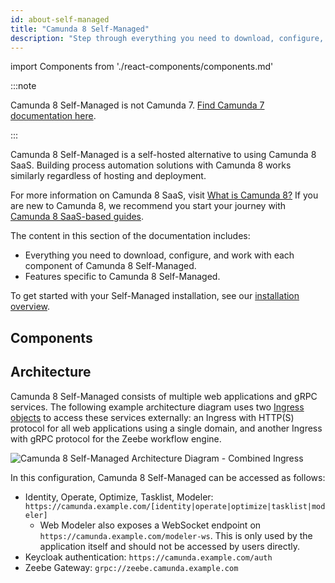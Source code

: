 ```yaml
---
id: about-self-managed
title: "Camunda 8 Self-Managed"
description: "Step through everything you need to download, configure, and work with components of Camunda 8 Self-Managed, a self-hosted alternative to using Camunda 8 SaaS."
---
```


import Components from './react-components/components.md'

:::note

Camunda 8 Self-Managed is not Camunda 7. [Find Camunda 7 documentation here](https://docs.camunda.org).

:::

Camunda 8 Self-Managed is a self-hosted alternative to using Camunda 8 SaaS. Building process automation solutions with Camunda 8 works similarly regardless of hosting and deployment.

For more information on Camunda 8 SaaS, visit [What is Camunda 8?](/components/components-overview.md) If you are new to Camunda 8, we recommend you start your journey with [Camunda 8 SaaS-based guides](../../guides/).

The content in this section of the documentation includes:

- Everything you need to download, configure, and work with each component of Camunda 8 Self-Managed.
- Features specific to Camunda 8 Self-Managed.

To get started with your Self-Managed installation, see our [installation overview](./setup/overview.md).

## Components

<Components/>

## Architecture

Camunda 8 Self-Managed consists of multiple web applications and gRPC services. The following example architecture diagram uses two [Ingress objects](./setup/guides/ingress-setup.md#combined-ingress-setup) to access these services externally: an Ingress with HTTP(S) protocol for all web applications using a single domain, and another Ingress with gRPC protocol for the Zeebe workflow engine.

![Camunda 8 Self-Managed Architecture Diagram - Combined Ingress](./assets/camunda-platform-8-self-managed-architecture-diagram-combined-ingress.png)

In this configuration, Camunda 8 Self-Managed can be accessed as follows:

- Identity, Operate, Optimize, Tasklist, Modeler: `https://camunda.example.com/[identity|operate|optimize|tasklist|modeler]`
  - Web Modeler also exposes a WebSocket endpoint on `https://camunda.example.com/modeler-ws`. This is only used by the application itself and should not be accessed by users directly.
- Keycloak authentication: `https://camunda.example.com/auth`
- Zeebe Gateway: `grpc://zeebe.camunda.example.com`
